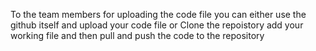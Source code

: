 To the team members for uploading the code file you can either use the github itself and upload your code file
or
Clone the repoistory add your working file and then pull and push the code to the repository
